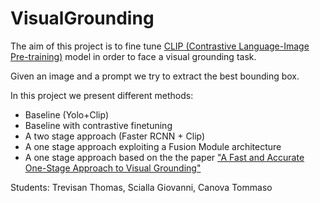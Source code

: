 # VisualGrounding
The aim of this project is to fine tune [CLIP (Contrastive Language-Image Pre-training)](https://openai.com/research/clip) model in order to face a visual grounding task.

Given an image and a prompt we try to extract the best bounding box.

In this project we present different methods:
- Baseline (Yolo+Clip)
- Baseline with contrastive finetuning
- A two stage approach (Faster RCNN + Clip)
- A one stage approach exploiting a Fusion Module architecture
- A one stage approach based on the the paper ["A Fast and Accurate One-Stage Approach to Visual Grounding"](https://arxiv.org/pdf/1908.06354.pdf)

Students: Trevisan Thomas, Scialla Giovanni, Canova Tommaso
